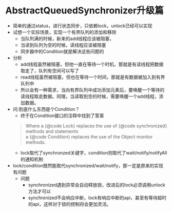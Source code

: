 # AbstractQueuedSynchronizer升级篇
* 简单的通过status，进行状态同步，只依赖lock，unlock已经可以实现
* 试想一个实际场景，实现一个有界队列的添加和移除
    * 当队列满的时候，新来的add线程应该被阻塞，
    * 当读到队列为空的时候，读线程应该被阻塞
    * 同步器中的Condition就是解决这些问题的
* 分析
    * add线程虽然被阻塞，但他一直在等待一个时机，那就是有读线程把数据取走了，队列有空间可以写了
    * read线程虽然被阻塞，但也在等待一个时间，那就是有数据被加入到有界队列中
    * 所以会有一种需求，当向有界队列中成功添加元素后，要唤醒一个等待的读线程取走数据。同理，当读取到空的时候，需要唤醒一个add线程，添加数据。
* 问:到底什么东西是个Condition？
    * 终于在Condition接口的注释中找到了答案
    > Where a {@code Lock} replaces the use of {@code synchronized} methods and statements  
     a {@code Condition} replaces the use of the Object monitor methods.
    * lock取代了synchronzed关键字，condition则取代了wait/notify/notifyAll的通知机制
* lock/condition既然能取代synchronized/wait/notify，那一定是原来的实现有问题
    * 问题
        * synchronized遇到异常会自动释放锁，改进后的lock必须调用unlock方法才可以
        * synchronized不会响应中断，lock有响应中断的api，甚至有等待超时的api，这样对于锁的控制将会更加灵活。 
